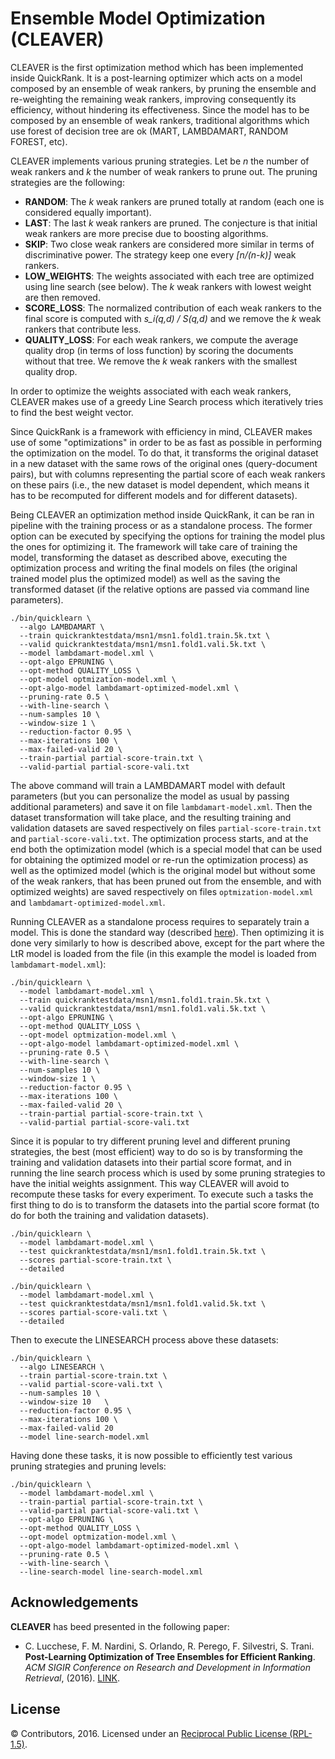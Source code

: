 Ensemble Model Optimization (CLEAVER)
==========

CLEAVER is the first optimization method which has been implemented inside QuickRank. It is a post-learning optimizer which acts on a model composed by an ensemble of weak rankers, by pruning the ensemble and re-weighting the remaining weak rankers, improving consequently its efficiency, without hindering its effectiveness. Since the model has to be composed by an ensemble of weak rankers, traditional algorithms which use forest of decision tree are ok (MART, LAMBDAMART, RANDOM FOREST, etc). 

CLEAVER implements various pruning strategies. Let be *n* the number of weak rankers and *k* the number of weak rankers to prune out. The pruning strategies are the following:

- **RANDOM**: The *k* weak rankers are pruned totally at random (each one is considered equally important).
- **LAST**: The last *k* weak rankers are pruned. The conjecture is that initial weak rankers are more precise due to boosting algorithms.
- **SKIP**: Two close weak rankers are considered more similar in terms of discriminative power. The strategy keep one every *[n/(n-k)]* weak rankers.
- **LOW_WEIGHTS**: The weights associated with each tree are optimized using line search (see below). The *k* weak rankers with lowest weight are then removed.
- **SCORE_LOSS**: The normalized contribution of each weak rankers to the final score is computed with *s_i(q,d) / S(q,d)* and we remove the *k* weak rankers that contribute less.
- **QUALITY_LOSS**: For each weak rankers, we compute the average quality drop (in terms of loss function) by scoring the documents without that tree. We remove the *k* weak rankers with the smallest quality drop.

In order to optimize the weights associated with each weak rankers, CLEAVER makes use of a greedy Line Search process which iteratively tries to find the best weight vector.

Since QuickRank is a framework with efficiency in mind, CLEAVER makes use of some "optimizations" in order to be as fast as possible in performing the optimization on the model. To do that, it transforms the original dataset in a new dataset with the same rows of the original ones (query-document pairs), but with columns representing the partial score of each weak rankers on these pairs (i.e., the new dataset is model dependent, which means it has to be recomputed for different models and for different datasets).

Being CLEAVER an optimization method inside QuickRank, it can be ran in pipeline with the training process or as a standalone process. The former option can be executed by specifying the options for training the model plus the ones for optimizing it. The framework will take care of training the model, transforming the dataset as described above, executing the optimization process and writing the final models on files (the original trained model plus the optimized model) as well as the saving the transformed dataset (if the relative options are passed via command line parameters).  

```
./bin/quicklearn \
  --algo LAMBDAMART \
  --train quickranktestdata/msn1/msn1.fold1.train.5k.txt \
  --valid quickranktestdata/msn1/msn1.fold1.vali.5k.txt \
  --model lambdamart-model.xml \
  --opt-algo EPRUNING \
  --opt-method QUALITY_LOSS \
  --opt-model optmization-model.xml \
  --opt-algo-model lambdamart-optimized-model.xml \
  --pruning-rate 0.5 \
  --with-line-search \
  --num-samples 10 \
  --window-size 1 \
  --reduction-factor 0.95 \
  --max-iterations 100 \
  --max-failed-valid 20 \
  --train-partial partial-score-train.txt \
  --valid-partial partial-score-vali.txt
```

The above command will train a LAMBDAMART model with default parameters (but you can personalize the model as usual by passing additional parameters) and save it on file `lambdamart-model.xml`. Then the dataset transformation will take place, and the resulting training and validation datasets are saved respectively on files `partial-score-train.txt` and `partial-score-vali.txt`. The optimization process starts, and at the end both the optimization model (which is a special model that can be used for obtaining the optimized model or re-run the optimization process) as well as the optimized model (which is the original model but without some of the weak rankers, that has been pruned out from the ensemble, and with optimized weights) are saved respectively on files `optmization-model.xml` and `lambdamart-optimized-model.xml`.

Running CLEAVER as a standalone process requires to separately train a model. This is done the standard way (described [here](/README.md)). Then optimizing it is done very similarly to how is described above, except for the part where the LtR model is loaded from the file (in this example the model is loaded from `lambdamart-model.xml`):

```
./bin/quicklearn \
  --model lambdamart-model.xml \
  --train quickranktestdata/msn1/msn1.fold1.train.5k.txt \
  --valid quickranktestdata/msn1/msn1.fold1.vali.5k.txt \
  --opt-algo EPRUNING \
  --opt-method QUALITY_LOSS \
  --opt-model optmization-model.xml \
  --opt-algo-model lambdamart-optimized-model.xml \
  --pruning-rate 0.5 \
  --with-line-search \
  --num-samples 10 \
  --window-size 1 \
  --reduction-factor 0.95 \
  --max-iterations 100 \
  --max-failed-valid 20 \
  --train-partial partial-score-train.txt \
  --valid-partial partial-score-vali.txt
```

Since it is popular to try different pruning level and different pruning strategies, the best (most efficient) way to do so is by transforming the training and validation datasets into their partial score format, and in running the line search process which is used by some pruning strategies to have the initial weights assignment. This way CLEAVER will avoid to recompute these tasks for every experiment. To execute such a tasks the first thing to do is to transform the datasets into the partial score format (to do for both the training and validation datasets).

```
./bin/quicklearn \
  --model lambdamart-model.xml \
  --test quickranktestdata/msn1/msn1.fold1.train.5k.txt \
  --scores partial-score-train.txt \
  --detailed
```

```
./bin/quicklearn \
  --model lambdamart-model.xml \
  --test quickranktestdata/msn1/msn1.fold1.valid.5k.txt \
  --scores partial-score-vali.txt \
  --detailed
```

Then to execute the LINESEARCH process above these datasets:

```
./bin/quicklearn \
  --algo LINESEARCH \
  --train partial-score-train.txt \
  --valid partial-score-vali.txt \
  --num-samples 10 \
  --window-size 10   \
  --reduction-factor 0.95 \
  --max-iterations 100 \
  --max-failed-valid 20
  --model line-search-model.xml
```

Having done these tasks, it is now possible to efficiently test various pruning strategies and pruning levels:

```
./bin/quicklearn \
  --model lambdamart-model.xml \
  --train-partial partial-score-train.txt \
  --valid-partial partial-score-vali.txt \
  --opt-algo EPRUNING \
  --opt-method QUALITY_LOSS \
  --opt-model optmization-model.xml \
  --opt-algo-model lambdamart-optimized-model.xml \
  --pruning-rate 0.5 \
  --with-line-search \
  --line-search-model line-search-model.xml
```



Acknowledgements
-------

**CLEAVER** has beed presented in the following paper:
 - C. Lucchese, F. M. Nardini, S. Orlando, R. Perego, F. Silvestri, S. Trani.
 **Post-Learning Optimization of Tree Ensembles for Efficient Ranking**.
 *ACM SIGIR Conference on Research and Development in Information Retrieval*, (2016).
 [LINK](http://dx.doi.org/10.1145/2911451.2914763).

License
-------
© Contributors, 2016. Licensed under an [Reciprocal Public License (RPL-1.5)](https://opensource.org/licenses/RPL-1.5).
